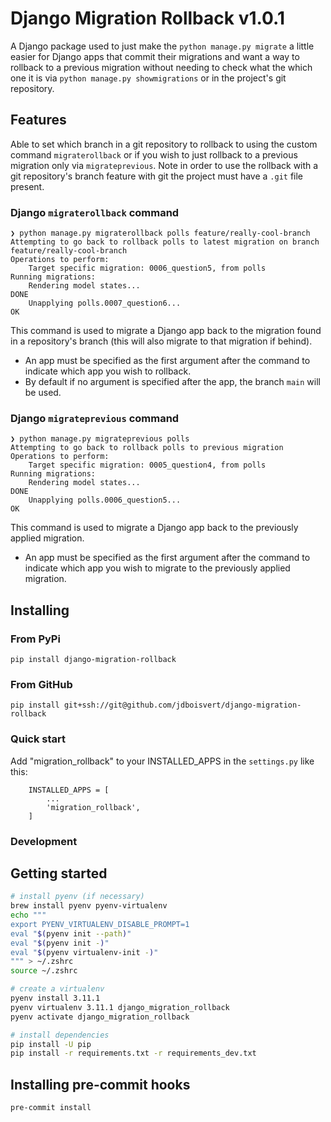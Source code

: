 # Django Migration Rollback v1.0.1
A Django package used to just make the `python manage.py migrate` a little easier for Django apps that commit their migrations and want a way to rollback to a previous migration without needing to check what the which one it is via `python manage.py showmigrations` or in the project's git repository.

## Features
Able to set which branch in a git repository to rollback to using the custom command `migraterollback` or if you wish to just rollback to a previous migration only via `migrateprevious`. Note in order to use the rollback with a git repository's branch feature with git the project must have a `.git` file present.

### Django `migraterollback` command
    ❯ python manage.py migraterollback polls feature/really-cool-branch
    Attempting to go back to rollback polls to latest migration on branch feature/really-cool-branch
    Operations to perform:
        Target specific migration: 0006_question5, from polls
    Running migrations:
        Rendering model states...
    DONE
        Unapplying polls.0007_question6...
    OK

This command is used to migrate a Django app back to the migration found in a repository's branch (this will also migrate to that migration if behind).

* An app must be specified as the first argument after the command to indicate which app you wish to rollback.
* By default if no argument is specified after the app, the branch `main` will be used.

### Django `migrateprevious` command
    ❯ python manage.py migrateprevious polls
    Attempting to go back to rollback polls to previous migration
    Operations to perform:
        Target specific migration: 0005_question4, from polls
    Running migrations:
        Rendering model states...
    DONE
        Unapplying polls.0006_question5...
    OK

This command is used to migrate a Django app back to the previously applied migration.

* An app must be specified as the first argument after the command to indicate which app you wish to migrate to the previously applied migration.

## Installing
### From PyPi
```
pip install django-migration-rollback
```

### From GitHub
```
pip install git+ssh://git@github.com/jdboisvert/django-migration-rollback
```

### Quick start
Add "migration_rollback" to your INSTALLED_APPS in the `settings.py` like this:
```
    INSTALLED_APPS = [
        ...
        'migration_rollback',
    ]
```

### Development

## Getting started
```bash
# install pyenv (if necessary)
brew install pyenv pyenv-virtualenv
echo """
export PYENV_VIRTUALENV_DISABLE_PROMPT=1
eval "$(pyenv init --path)"
eval "$(pyenv init -)"
eval "$(pyenv virtualenv-init -)"
""" > ~/.zshrc
source ~/.zshrc

# create a virtualenv
pyenv install 3.11.1
pyenv virtualenv 3.11.1 django_migration_rollback
pyenv activate django_migration_rollback

# install dependencies
pip install -U pip
pip install -r requirements.txt -r requirements_dev.txt
```

## Installing pre-commit hooks
```bash
pre-commit install
```
